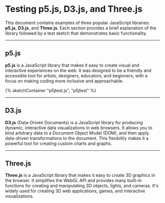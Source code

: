 # Testing p5.js, D3.js, and Three.js

This document contains examples of three popular JavaScript libraries: **p5.js**, **D3.js**, and **Three.js**. Each section provides a brief explanation of the library followed by a test sketch that demonstrates basic functionality.


---

## p5.js

**p5.js** is a JavaScript library that makes it easy to create visual and interactive experiences on the web. It was designed to be a friendly and accessible tool for artists, designers, educators, and beginners, with a focus on making coding more inclusive and approachable.

<script type="module" src="./p5jtest.js"></script>
{% sketchContainer "p5jtest.js", "p5jtest" %}

---

## D3.js

**D3.js** (Data-Driven Documents) is a JavaScript library for producing dynamic, interactive data visualizations in web browsers. It allows you to bind arbitrary data to a Document Object Model (DOM), and then apply data-driven transformations to the document. This flexibility makes it a powerful tool for creating custom charts and graphs.

<script type="module" src="./d3test.js"></script>


---

## Three.js

**Three.js** is a JavaScript library that makes it easy to create 3D graphics in the browser. It simplifies the WebGL API and provides many built-in functions for creating and manipulating 3D objects, lights, and cameras. It's widely used for creating 3D web applications, games, and interactive visualizations.

<script type="module" src="./threetest.js"></script>

